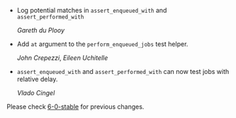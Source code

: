 *   Log potential matches in `assert_enqueued_with` and `assert_performed_with`

    *Gareth du Plooy*

*   Add `at` argument to the `perform_enqueued_jobs` test helper.

    *John Crepezzi*, *Eileen Uchitelle*

*   `assert_enqueued_with` and `assert_performed_with` can now test jobs with relative delay.

    *Vlado Cingel*


Please check [6-0-stable](https://github.com/rails/rails/blob/6-0-stable/activejob/CHANGELOG.md) for previous changes.
